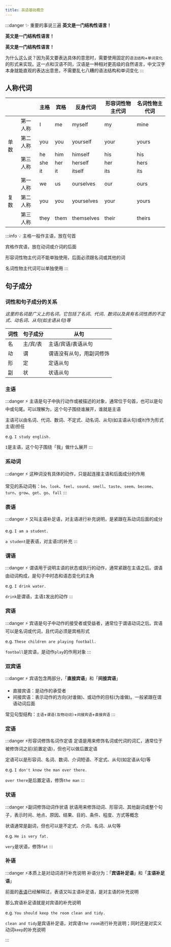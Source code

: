 ```yaml
---
title: 英语基础概念
---
```


:::danger ✨ 重要的事说三遍
**英文是一门结构性语言！**

**英文是一门结构性语言！**

**英文是一门结构性语言！**

为什么这么说？因为英文要表达具体的意思时，需要使用固定的`语法结构`+`单词变化`的形式来实现。这一点和汉语不同，汉语是一种相对更高级的自然语言，中文汉字本身就能直观的表达出意思，不需要乱七八糟的语法结构和单词变化
:::

## 人称代词

<table>
  <thead>
    <tr>
      <th></th>
      <th></th>
      <th>主格</th>
      <th>宾格</th>
      <th>反身代词</th>
      <th>形容词性物主代词</th>
      <th>名词性物主代词</th>
    </tr>
  </thead>
  <tbody>
    <tr>
      <td rowspan="5">单数</td>
      <td>第一人称</td>
      <td>I</td>
      <td>me</td>
      <td>myself</td>
      <td>my</td>
      <td>mine</td>
    </tr>
    <tr>
      <td>第二人称</td>
      <td>you</td>
      <td>you</td>
      <td>yourself</td>
      <td>your</td>
      <td>yours</td>
    </tr>
    <tr>
      <td rowspan="3">第三人称</td>
      <td>he</td>
      <td>him</td>
      <td>himself</td>
      <td>his</td>
      <td>his</td>
    </tr>
    <tr>
      <td>she</td>
      <td>her</td>
      <td>herself</td>
      <td>her</td>
      <td>hers</td>
    </tr>
    <tr>
      <td>it</td>
      <td>it</td>
      <td>itself</td>
      <td>its</td>
      <td>its</td>
    </tr>
    <tr>
      <td rowspan="3">复数</td>
      <td>第一人称</td>
      <td>we</td>
      <td>us</td>
      <td>ourselves</td>
      <td>our</td>
      <td>ours</td>
    </tr>
    <tr>
      <td>第二人称</td>
      <td>you</td>
      <td>you</td>
      <td>yourselves</td>
      <td>your</td>
      <td>yours</td>
    </tr>
    <tr>
      <td>第三人称</td>
      <td>they</td>
      <td>them</td>
      <td>themselves</td>
      <td>their</td>
      <td>theirs</td>
    </tr>
  </tbody>
</table>

:::info 💡
主格一般作主语，放在句首

宾格作宾语，放在动词或介词的后面

形容词性物主代词不能单独使用，后面必须跟名词或其他的词

名词性物主代词可以单独使用
:::

## 句子成分

### 词性和句子成分的关系

_这里的名词是广义上的名词，它包括了名词、代词、数词以及具有名词性质的不定式、动名词、从句(如主语从句)等_

| 词性 | 句子成分 | 从句                     |
| ---- | -------- | ------------------------ |
| 名   | 主/宾/表 | 主语/宾语/表语从句       |
| 动   | 谓       | 谓语没有从句，用副词修饰 |
| 形   | 定       | 定语从句                 |
| 副   | 状       | 状语从句                 |

### 主语

:::danger ⚡
主语是句子中执行动作或被描述的对象，通常位于句首，也可以是句中或句尾。可以理解为，这个句子围绕谁展开，谁就是主语

主语可以由名词、代词、数词、不定式、动名词、从句(如主语从句)或it(作为形式主语)担任

e.g. `I study english.`

`I`是主语，这个句子围绕「我」做什么展开
:::

### 系动词

:::danger ⚡
这种词没有具体的动作，只是起连接主语和后面成分的作用

常见的系动词有：`be`、`look`、`feel`、`sound`、`smell`、`taste`、`seem`、`become`、`turn`、`grow`、`get`、`go`、`fall`
:::

### 表语

:::danger ⚡
又叫主语补足语，对主语进行补充说明，是紧跟在系动词后面的成分

e.g. `I am a student.`

`a student`是表语，对主语`I`的补充
:::

### 谓语

:::danger ⚡
谓语用于说明主语的状态或执行的动作，通常紧跟在主语之后。谓语由动词构成，是句子中时态和语态变化的主角

e.g. `I drink water.`

`drink`是谓语，主语`I`发出的动作
:::

### 宾语

:::danger ⚡
宾语是句子中动作的接受者或受益者，通常位于谓语动词之后。宾语可以是名词或代词，且代词必须是宾格形式

e.g. `These children are playing football.`

`football`是宾语，是动作`play`的作用对象
:::

### 双宾语

:::danger ⚡
宾语包含两部分，「**直接宾语**」和「**间接宾语**」

- 直接宾语：是动作的承受者
- 间接宾语：表示动作的方向(对谁做)、或动作的目标(为谁做)。一般紧跟在谓语动词后面

常见句型结构：`主语`+`谓语(及物动词)`+`间接宾语`+`直接宾语`
:::

### 定语

:::danger ⚡形容词修饰名词作定语
定语是用来修饰名词或代词的词汇，通常位于被修饰词之前(前置定语)，但也可以做后置定语

定语可以是形容词、名词、数词、介词短语、不定式、从句(如定语从句)等

e.g. `I don't know the man over there.`

`over there`是后置定语，修饰`the man`
:::

### 状语

:::danger ⚡副词修饰动词作状语
状语用来修饰动词、形容词、其他副词或整个句子，表示时间、地点、原因、结果、目的、条件、程度、方式等概念

状语通常是副词，但也可以是不定式、介词、名词、从句等

e.g. `He is very fat.`

`very`是状语，修饰`fat`
:::

### 补语

:::danger ⚡本质上是对动词进行补充说明
补语分为：「**宾语补足语**」和「**主语补足语**」

前面的[表语](#表语)已经解释过，表语又叫主语补足语，是对主语的补充说明

那么宾语补足语就是对宾语的补充说明

e.g. `You should keep the room clean and tidy.`

`clean and tidy`是宾语补足语，对宾语`the room`进行补充说明；同时还是对实义动词`keep`的补充说明

:::
